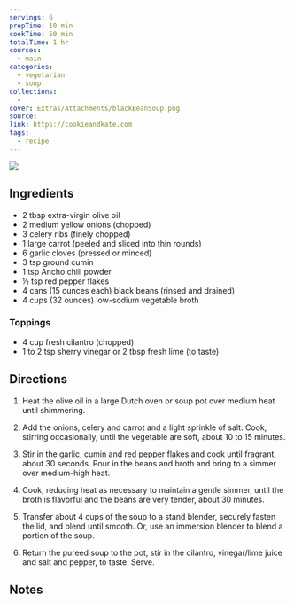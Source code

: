 ```yaml
---
servings: 6
prepTime: 10 min
cookTime: 50 min
totalTime: 1 hr
courses:
  - main
categories:
  - vegetarian
  - soup
collections:
  -
cover: Extras/Attachments/blackBeanSoup.png
source:
link: https://cookieandkate.com
tags:
  - recipe
---
```


![](Extras/Attachments/blackBeanSoup.png)


## Ingredients

- 2 tbsp extra-virgin olive oil
- 2 medium yellow onions (chopped)
- 3 celery ribs (finely chopped)
- 1 large carrot (peeled and sliced into thin rounds)
- 6 garlic cloves (pressed or minced)
- 3 tsp ground cumin
- 1 tsp Ancho chili powder
- ½ tsp red pepper flakes
- 4 cans (15 ounces each) black beans (rinsed and drained)
- 4 cups (32 ounces) low-sodium vegetable broth

### Toppings

- 4 cup fresh cilantro (chopped)
- 1 to 2 tsp sherry vinegar or 2 tbsp fresh lime (to taste)


## Directions

1. Heat the olive oil in a large Dutch oven or soup pot over medium heat until shimmering.

2. Add the onions, celery and carrot and a light sprinkle of salt. Cook, stirring occasionally, until the vegetable are soft, about 10 to 15 minutes.

3. Stir in the garlic, cumin and red pepper flakes and cook until fragrant, about 30 seconds. Pour in the beans and broth and bring to a simmer over medium-high heat.

4. Cook, reducing heat as necessary to maintain a gentle simmer, until the broth is flavorful and the beans are very tender, about 30 minutes.

5. Transfer about 4 cups of the soup to a stand blender, securely fasten the lid, and blend until smooth. Or, use an immersion blender to blend a portion of the soup.

6. Return the pureed soup to the pot, stir in the cilantro, vinegar/lime juice and salt and pepper, to taste. Serve.


## Notes
